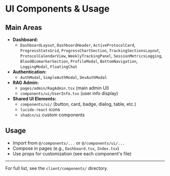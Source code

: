 # UI Components & Usage

## Main Areas
- **Dashboard:**
  - `DashboardLayout`, `DashboardHeader`, `ActiveProtocolCard`, `ProgressStatsGrid`, `ProgressChartSection`, `TrackingSectionsLayout`, `ProtocolCalendarView`, `WeeklyTrackingPanel`, `SessionMetricsLogging`, `BloodBiomarkerSection`, `ProfileModal`, `BottomNavigation`, `LoggingModal`, `FloatingChat`
- **Authentication:**
  - `AuthModal`, `SimpleAuthModal`, `DevAuthModal`
- **RAG Admin:**
  - `pages/admin/RagAdmin.tsx` (main admin UI)
  - `components/ui/UserInfo.tsx` (user info display)
- **Shared UI Elements:**
  - `components/ui/` (button, card, badge, dialog, table, etc.)
  - `lucide-react` icons
  - `shadcn/ui` custom components

## Usage
- Import from `@/components/...` or `@/components/ui/...`
- Compose in pages (e.g., `Dashboard.tsx`, `Index.tsx`)
- Use props for customization (see each component's file)

---
For full list, see the `client/components/` directory. 